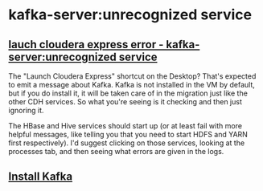 # kafka-server:unrecognized service

## [lauch cloudera express error - kafka-server:unrecognized service](https://community.cloudera.com/t5/Hadoop-101-Training-Quickstart/CDH5-8-lauch-cloudera-express-error-kafka-server-unrecognized/td-p/44574)
 
The "Launch Cloudera Express" shortcut on the Desktop? That's expected to
emit a message about Kafka. Kafka is not installed in the VM by default,
but if you do install it, it will be taken care of in the migration just
like the other CDH services. So what you're seeing is it checking and then
just ignoring it.

The HBase and Hive services should start up (or at least fail with more
helpful messages, like telling you that you need to start HDFS and YARN
first respectively). I'd suggest clicking on those services, looking at the
processes tab, and then seeing what errors are given in the logs.

## [Install Kafka](https://www.cloudera.com/documentation/kafka/latest/topics/kafka_installing.html)
